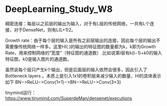# DeepLearning_Study_W8

稠密连接：每层以之前层的输出为输入，对于有L层的传统网络，一共有L个连接，对于DenseNet，则有L(L+1)2。

Growth rate：由于每个层的输入是所有之前层输出的连接，因此每个层的输出不需要像传统网络一样多。这里Hl(.)的输出的特征图的数量都为k，k即为Growth Rate，用来控制网络的“宽度”（特征图的通道数）.比如说第l层有k(l−1)+k0的输入特征图，k0是输入图片的通道数。

虽然说每个层只产生k个输出，但是后面层的输入依然会很多，因此引入了Bottleneck layers 。本质上是引入1x1的卷积层来减少输入的数量，Hl的具体表示如下
BN−>ReLU−>Conv(1×1)−>BN−>ReLU−>Conv(3×3)

tinymind运行：https://www.tinymind.com/SuperdeMan/densenet/executions
